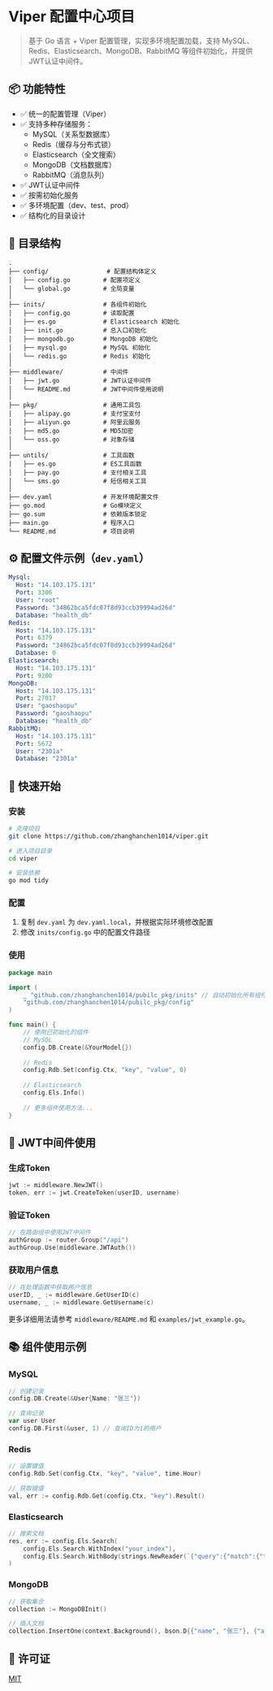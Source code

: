 # Viper 配置中心项目

> 基于 Go 语言 + Viper 配置管理，实现多环境配置加载，支持 MySQL、Redis、Elasticsearch、MongoDB、RabbitMQ 等组件初始化，并提供JWT认证中间件。

## 📦 功能特性

- ✅ 统一的配置管理（Viper）
- ✅ 支持多种存储服务：
  - MySQL（关系型数据库）
  - Redis（缓存与分布式锁）
  - Elasticsearch（全文搜索）
  - MongoDB（文档数据库）
  - RabbitMQ（消息队列）
- ✅ JWT认证中间件
- ✅ 按需初始化服务
- ✅ 多环境配置（dev、test、prod）
- ✅ 结构化的目录设计

## 📂 目录结构

```
.
├── config/                # 配置结构体定义
│   ├── config.go         # 配置项定义
│   └── global.go         # 全局变量
│
├── inits/                # 各组件初始化
│   ├── config.go         # 读取配置
│   ├── es.go             # Elasticsearch 初始化
│   ├── init.go           # 总入口初始化
│   ├── mongodb.go        # MongoDB 初始化
│   ├── mysql.go          # MySQL 初始化
│   └── redis.go          # Redis 初始化
│
├── middleware/           # 中间件
│   ├── jwt.go            # JWT认证中间件
│   └── README.md         # JWT中间件使用说明
│
├── pkg/                  # 通用工具包
│   ├── alipay.go         # 支付宝支付
│   ├── aliyun.go         # 阿里云服务
│   ├── md5.go            # MD5加密
│   └── oss.go            # 对象存储
│
├── untils/               # 工具函数
│   ├── es.go             # ES工具函数
│   ├── pay.go            # 支付相关工具
│   └── sms.go            # 短信相关工具
│
├── dev.yaml              # 开发环境配置文件
├── go.mod                # Go模块定义
├── go.sum                # 依赖版本锁定
├── main.go               # 程序入口
└── README.md             # 项目说明
```

## ⚙️ 配置文件示例（`dev.yaml`）

```yaml
Mysql:
  Host: "14.103.175.131"
  Port: 3306
  User: "root"
  Password: "34862bca5fdc07f8d93ccb39994ad26d"
  Database: "health_db"
Redis:
  Host: "14.103.175.131"
  Port: 6379
  Password: "34862bca5fdc07f8d93ccb39994ad26d"
  Database: 0
Elasticsearch:
  Host: "14.103.175.131"
  Port: 9200
MongoDB:
  Host: "14.103.175.131"
  Port: 27017
  User: "gaoshaopu"
  Password: "gaoshaopu"
  Database: "health_db"
RabbitMQ:
  Host: "14.103.175.131"
  Port: 5672
  User: "2301a"
  Database: "2301a"
```

## 🚀 快速开始

### 安装

```bash
# 克隆项目
git clone https://github.com/zhanghanchen1014/viper.git

# 进入项目目录
cd viper

# 安装依赖
go mod tidy
```

### 配置

1. 复制 `dev.yaml` 为 `dev.yaml.local`，并根据实际环境修改配置
2. 修改 `inits/config.go` 中的配置文件路径

### 使用

```go
package main

import (
    _ "github.com/zhanghanchen1014/pubilc_pkg/inits" // 自动初始化所有组件
    "github.com/zhanghanchen1014/pubilc_pkg/config"
)

func main() {
    // 使用已初始化的组件
    // MySQL
    config.DB.Create(&YourModel{})
    
    // Redis
    config.Rdb.Set(config.Ctx, "key", "value", 0)
    
    // Elasticsearch
    config.Els.Info()
    
    // 更多组件使用方法...
}
```

## 🔐 JWT中间件使用

### 生成Token

```go
jwt := middleware.NewJWT()
token, err := jwt.CreateToken(userID, username)
```

### 验证Token

```go
// 在路由组中使用JWT中间件
authGroup := router.Group("/api")
authGroup.Use(middleware.JWTAuth())
```

### 获取用户信息

```go
// 在处理函数中获取用户信息
userID, _ := middleware.GetUserID(c)
username, _ := middleware.GetUsername(c)
```

更多详细用法请参考 `middleware/README.md` 和 `examples/jwt_example.go`。

## 📚 组件使用示例

### MySQL

```go
// 创建记录
config.DB.Create(&User{Name: "张三"})

// 查询记录
var user User
config.DB.First(&user, 1) // 查询ID为1的用户
```

### Redis

```go
// 设置键值
config.Rdb.Set(config.Ctx, "key", "value", time.Hour)

// 获取键值
val, err := config.Rdb.Get(config.Ctx, "key").Result()
```

### Elasticsearch

```go
// 搜索文档
res, err := config.Els.Search(
    config.Els.Search.WithIndex("your_index"),
    config.Els.Search.WithBody(strings.NewReader(`{"query":{"match":{"title":"搜索关键词"}}}`)),
)
```

### MongoDB

```go
// 获取集合
collection := MongoDBInit()

// 插入文档
collection.InsertOne(context.Background(), bson.D{{"name", "张三"}, {"age", 30}})
```

## 📄 许可证

[MIT](LICENSE)

